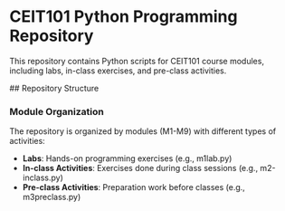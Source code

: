 # CEIT101 Python Programming Repository
This repository contains Python scripts for CEIT101 course modules, including labs, in-class exercises, and pre-class activities.

## Repository Structure
### Module Organization
The repository is organized by modules (M1-M9) with different types of activities:
- **Labs**: Hands-on programming exercises (e.g., m1lab.py)
- **In-class Activities**: Exercises done during class sessions (e.g., m2-inclass.py)
- **Pre-class Activities**: Preparation work before classes (e.g., m3preclass.py)

